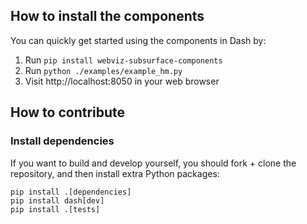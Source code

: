## How to install the components

You can quickly get started using the components in Dash by:

1.  Run `pip install webviz-subsurface-components`
2.  Run `python ./examples/example_hm.py`
3.  Visit http://localhost:8050 in your web browser

## How to contribute

### Install dependencies

If you want to build and develop yourself, you should fork + clone the repository, and
then install extra Python packages:

```
pip install .[dependencies]
pip install dash[dev]
pip install .[tests]
```
